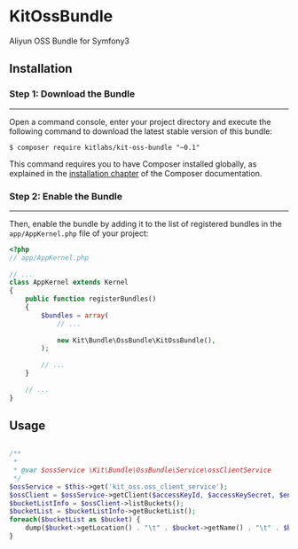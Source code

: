 # KitOssBundle
Aliyun OSS Bundle for Symfony3

## Installation
 
### Step 1: Download the Bundle
---------------------------
 
Open a command console, enter your project directory and execute the
following command to download the latest stable version of this bundle:
 
```console
$ composer require kitlabs/kit-oss-bundle "~0.1"
```
 
This command requires you to have Composer installed globally, as explained
in the [installation chapter](https://getcomposer.org/doc/00-intro.md)
of the Composer documentation.
 
### Step 2: Enable the Bundle
---------------------------
 
Then, enable the bundle by adding it to the list of registered bundles
in the `app/AppKernel.php` file of your project:
 
```php
<?php
// app/AppKernel.php
 
// ...
class AppKernel extends Kernel
{
    public function registerBundles()
    {
        $bundles = array(
            // ...
 
            new Kit\Bundle\OssBundle\KitOssBundle(),
        );
 
        // ...
    }
 
    // ...
}
```
## Usage
```php

/**
 *
 * @var $ossService \Kit\Bundle\OssBundle\Service\ossClientService
 */
$ossService = $this->get('kit_oss.oss_client_service');
$ossClient = $ossService->getClient($accessKeyId, $accessKeySecret, $endpoint);
$bucketListInfo = $ossClient->listBuckets();
$bucketList = $bucketListInfo->getBucketList();
foreach($bucketList as $bucket) {
    dump($bucket->getLocation() . "\t" . $bucket->getName() . "\t" . $bucket->getCreatedate() . "\n");
}
```